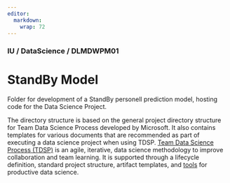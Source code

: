 ```yaml
---
editor: 
  markdown: 
    wrap: 72
---
```


### IU / DataScience / DLMDWPM01

# StandBy Model

Folder for development of a StandBy personell prediction model, hosting
code for the Data Science Project.

The directory structure is based on the general project directory
structure for Team Data Science Process developed by Microsoft. It also
contains templates for various documents that are recommended as part of
executing a data science project when using TDSP. [Team Data Science
Process
(TDSP)](https://docs.microsoft.com/en-us/azure/machine-learning/team-data-science-process/overview)
is an agile, iterative, data science methodology to improve
collaboration and team learning. It is supported through a lifecycle
definition, standard project structure, artifact templates, and
[tools](https://github.com/Azure/Azure-TDSP-Utilities) for productive
data science.

